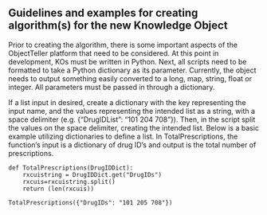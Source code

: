 ## Guidelines and examples for creating algorithm\(s\) for the new Knowledge Object

Prior to creating the algorithm, there is some important aspects of the ObjectTeller platform that need to be considered. At this point in development, KOs must be written in Python. Next, all scripts need to be formatted to take a Python dictionary as its parameter. Currently, the object needs to output something easily converted to a long, map, string, float or integer. All parameters must be passed in through a dictionary.

If a list input in desired, create a dictionary with the key representing the input name, and the values representing the intended list as a string, with a space delimiter \(e.g. {“DrugIDList”: “101 204 708”}\). Then, in the script split the values on the space delimiter, creating the intended list. Below is a basic example utilizing dictionaries to define a list. In TotalPrescriptions, the function’s input is a dictionary of drug ID’s and output is the total number of prescriptions.

```
def TotalPrescriptions(DrugIDDict):
    rxcuistring = DrugIDDict.get("DrugIDs")
    rxcuis=rxcuistring.split()
    return (len(rxcuis))

TotalPrescriptions({"DrugIDs": "101 205 708"})
```



